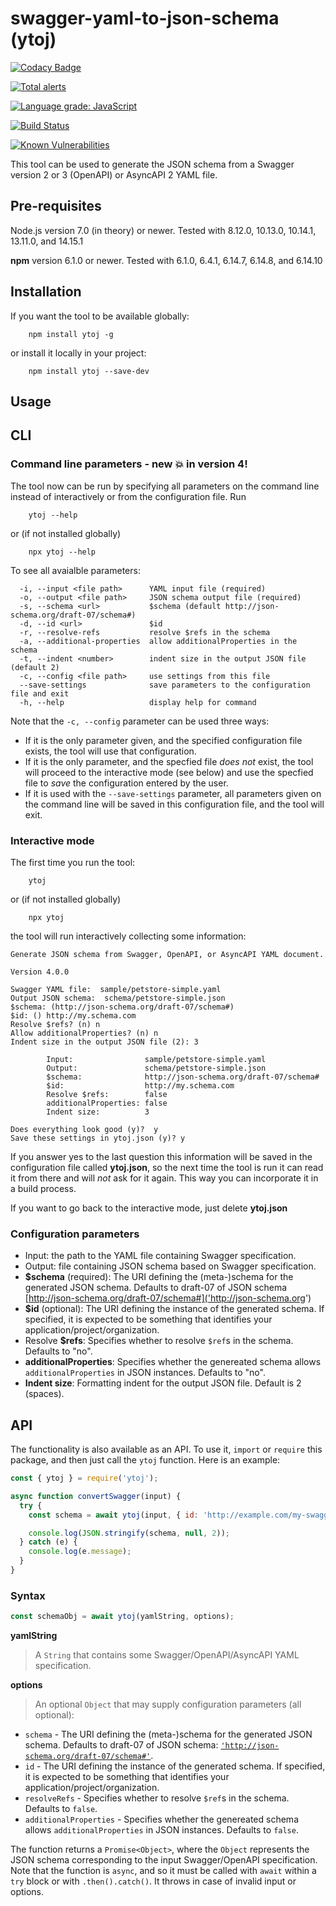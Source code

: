 # swagger-yaml-to-json-schema (ytoj)

[![Codacy Badge](https://app.codacy.com/project/badge/Grade/a05fd0d37d7a4e44a6e4a726b44332f5)](https://www.codacy.com/gh/tromgy/swagger-yaml-to-json-schema/dashboard?utm_source=github.com&amp;utm_medium=referral&amp;utm_content=tromgy/swagger-yaml-to-json-schema&amp;utm_campaign=Badge_Grade)

[![Total alerts](https://img.shields.io/lgtm/alerts/g/tromgy/swagger-yaml-to-json-schema.svg?logo=lgtm&logoWidth=18)](https://lgtm.com/projects/g/tromgy/swagger-yaml-to-json-schema/alerts/)

[![Language grade: JavaScript](https://img.shields.io/lgtm/grade/javascript/g/tromgy/swagger-yaml-to-json-schema.svg?logo=lgtm&logoWidth=18)](https://lgtm.com/projects/g/tromgy/swagger-yaml-to-json-schema/context:javascript)

[![Build Status](https://travis-ci.org/tromgy/swagger-yaml-to-json-schema.png?branch=master)](https://travis-ci.org/tromgy/swagger-yaml-to-json-schema)

[![Known Vulnerabilities](https://snyk.io/test/github/tromgy/swagger-yaml-to-json-schema/badge.svg?targetFile=package.json)](https://snyk.io/test/github/tromgy/swagger-yaml-to-json-schema?targetFile=package.json)

This tool can be used to generate the JSON schema from a Swagger version 2 or 3 (OpenAPI) or AsyncAPI 2  YAML file.

## Pre-requisites

Node.js version 7.0 (in theory) or newer. Tested with 8.12.0, 10.13.0, 10.14.1, 13.11.0, and 14.15.1

**npm** version 6.1.0 or newer. Tested with 6.1.0, 6.4.1, 6.14.7, 6.14.8, and 6.14.10

## Installation

If you want the tool to be available globally:

```Shell
    npm install ytoj -g
```

or install it locally in your project:

```Shell
    npm install ytoj --save-dev
```

## Usage

## CLI

### Command line parameters - new 💥 in version 4!

The tool now can be run by specifying all parameters on the command line instead of interactively or from the configuration file. Run

```Shell
    ytoj --help
```

or (if not installed globally)

```Shell
    npx ytoj --help
```

To see all avaialble parameters:

```Text
  -i, --input <file path>      YAML input file (required)
  -o, --output <file path>     JSON schema output file (required)
  -s, --schema <url>           $schema (default http://json-schema.org/draft-07/schema#)
  -d, --id <url>               $id
  -r, --resolve-refs           resolve $refs in the schema
  -a, --additional-properties  allow additionalProperties in the schema
  -t, --indent <number>        indent size in the output JSON file (default 2)
  -c, --config <file path>     use settings from this file
  --save-settings              save parameters to the configuration file and exit
  -h, --help                   display help for command
```

 Note that the `-c, --config` parameter can be used three ways:

 - If it is the only parameter given, and the specified configuration file exists, the tool will use that configuration.
 - If it is the only parameter, and the specfied file _does not_ exist, the tool will proceed to the interactive mode (see below) and use the specfied file to _save_ the configuration entered by the user.
 - If it is used with the `--save-settings` parameter, all parameters given on the command line will be saved in this configuration file, and the tool will exit.

### Interactive mode

The first time you run the tool:

```Shell
    ytoj
```

or (if not installed globally)

```Shell
    npx ytoj
```

the tool will run interactively collecting some information:

```Text
Generate JSON schema from Swagger, OpenAPI, or AsyncAPI YAML document.

Version 4.0.0

Swagger YAML file:  sample/petstore-simple.yaml
Output JSON schema:  schema/petstore-simple.json
$schema: (http://json-schema.org/draft-07/schema#)
$id: () http://my.schema.com
Resolve $refs? (n) n
Allow additionalProperties? (n) n
Indent size in the output JSON file (2): 3

        Input:                sample/petstore-simple.yaml
        Output:               schema/petstore-simple.json
        $schema:              http://json-schema.org/draft-07/schema#
        $id:                  http://my.schema.com
        Resolve $refs:        false
        additionalProperties: false
        Indent size:          3

Does everything look good (y)?  y
Save these settings in ytoj.json (y)? y
```

If you answer yes to the last question this information will be saved in the configuration file called **ytoj.json**, so the next time the tool is run it can read it from there and will _not_ ask for it again. This way you can incorporate it in a build process.

If you want to go back to the interactive mode, just delete **ytoj.json**

### Configuration parameters

- Input: the path to the YAML file containing Swagger specification.
- Output: file containing JSON schema based on Swagger specification.
- **\$schema** (required): The URI defining the (meta-)schema for the generated JSON schema. Defaults to draft-07 of JSON schema [http://json-schema.org/draft-07/schema#]('http://json-schema.org')
- **\$id** (optional): The URI defining the instance of the generated schema. If specified, it is expected to be something that identifies your application/project/organization.
- Resolve **\$refs**: Specifies whether to resolve `$ref`s in the schema. Defaults to "no".
- **additionalProperties**: Specifies whether the genereated schema allows `additionalProperties` in JSON instances. Defaults to "no".
- **Indent size**: Formatting indent for the output JSON file. Default is 2 (spaces).

## API

The functionality is also available as an API. To use it, `import` or `require` this package,
and then just call the `ytoj` function. Here is an example:

```JavaScript
const { ytoj } = require('ytoj');

async function convertSwagger(input) {
  try {
    const schema = await ytoj(input, { id: 'http://example.com/my-swagger', resolveRefs: true });

    console.log(JSON.stringify(schema, null, 2));
  } catch (e) {
    console.log(e.message);
  }
}
```

### Syntax

```JavaScript
const schemaObj = await ytoj(yamlString, options);
```

**yamlString**

> A `String` that contains some Swagger/OpenAPI/AsyncAPI YAML specification.

**options**

> An optional `Object` that may supply configuration parameters (all optional):

- `schema` - The URI defining the (meta-)schema for the generated JSON schema. Defaults to draft-07 of JSON schema: [`'http://json-schema.org/draft-07/schema#'`]('http://json-schema.org').
- `id` - The URI defining the instance of the generated schema. If specified, it is expected to be something that identifies your application/project/organization.
- `resolveRefs` - Specifies whether to resolve `$ref`s in the schema. Defaults to `false`.
- `additionalProperties` - Specifies whether the genereated schema allows `additionalProperties` in JSON instances. Defaults to `false`.

The function returns a `Promise<Object>`, where the `Object` represents the JSON schema corresponding to the input Swagger/OpenAPI specification.
Note that the function is `async`, and so it must be called with `await` within a `try` block or with `.then().catch()`. It throws
in case of invalid input or options.
